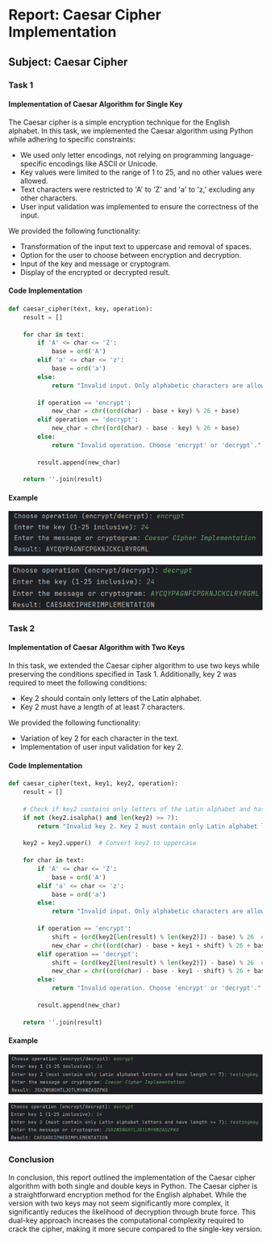# Report: Caesar Cipher Implementation

## Subject: Caesar Cipher

### Task 1
#### Implementation of Caesar Algorithm for Single Key

The Caesar cipher is a simple encryption technique for the English alphabet. In this task, we implemented the Caesar algorithm using Python while adhering to specific constraints:

- We used only letter encodings, not relying on programming language-specific encodings like ASCII or Unicode.
- Key values were limited to the range of 1 to 25, and no other values were allowed.
- Text characters were restricted to 'A' to 'Z' and 'a' to 'z,' excluding any other characters.
- User input validation was implemented to ensure the correctness of the input.

We provided the following functionality:

- Transformation of the input text to uppercase and removal of spaces.
- Option for the user to choose between encryption and decryption.
- Input of the key and message or cryptogram.
- Display of the encrypted or decrypted result.

#### Code Implementation
```python
def caesar_cipher(text, key, operation):
    result = []

    for char in text:
        if 'A' <= char <= 'Z':
            base = ord('A')
        elif 'a' <= char <= 'z':
            base = ord('a')
        else:
            return "Invalid input. Only alphabetic characters are allowed."

        if operation == 'encrypt':
            new_char = chr((ord(char) - base + key) % 26 + base)
        elif operation == 'decrypt':
            new_char = chr((ord(char) - base - key) % 26 + base)
        else:
            return "Invalid operation. Choose 'encrypt' or 'decrypt'."

        result.append(new_char)

    return ''.join(result)
```

#### Example
![Task 1 encrypt](Img/1.1encrypt.png)

![Task 1 decrypt](Img/1.1decrypt.png)


### Task 2
#### Implementation of Caesar Algorithm with Two Keys

In this task, we extended the Caesar cipher algorithm to use two keys while preserving the conditions specified in Task 1. Additionally, key 2 was required to meet the following conditions:

- Key 2 should contain only letters of the Latin alphabet.
- Key 2 must have a length of at least 7 characters.

We provided the following functionality:

- Variation of key 2 for each character in the text.
- Implementation of user input validation for key 2.

#### Code Implementation
```python
def caesar_cipher(text, key1, key2, operation):
    result = []

    # Check if key2 contains only letters of the Latin alphabet and has length >= 7
    if not (key2.isalpha() and len(key2) >= 7):
        return "Invalid key 2. Key 2 must contain only Latin alphabet letters and have a length of at least 7."

    key2 = key2.upper()  # Convert key2 to uppercase

    for char in text:
        if 'A' <= char <= 'Z':
            base = ord('A')
        elif 'a' <= char <= 'z':
            base = ord('a')
        else:
            return "Invalid input. Only alphabetic characters are allowed."

        if operation == 'encrypt':
            shift = (ord(key2[len(result) % len(key2)]) - base) % 26  # Vary key2 for each character
            new_char = chr((ord(char) - base + key1 + shift) % 26 + base)
        elif operation == 'decrypt':
            shift = (ord(key2[len(result) % len(key2)]) - base) % 26  # Vary key2 for each character
            new_char = chr((ord(char) - base - key1 - shift) % 26 + base)
        else:
            return "Invalid operation. Choose 'encrypt' or 'decrypt'."

        result.append(new_char)

    return ''.join(result)
```
#### Example
![Task 2 encrypt](Img/1.2encrypt.png)

![Task 2 decrypt](Img/1.2decrypt.png)

### Conclusion

In conclusion, this report outlined the implementation of the Caesar cipher algorithm with both single and double keys in Python. The Caesar cipher is a straightforward encryption method for the English alphabet. While the version with two keys may not seem significantly more complex, it significantly reduces the likelihood of decryption through brute force. This dual-key approach increases the computational complexity required to crack the cipher, making it more secure compared to the single-key version.